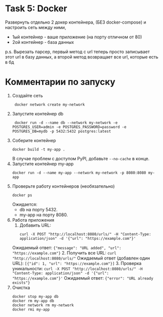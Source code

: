 # Task 5: Docker
Развернуть отдельно 2 докер контейнера, (БЕЗ  docker-compose) и настроить сеть между ними,
- 1ый контейнер - ваше приложение (на порту отличном от 80)
- 2ой контейнер - база данных

p.s. Вырезать парсер, первый метод с url теперь просто записывает этот url в базу данных, а второй метод возвращает все url, которые есть в бд
# Комментарии по запуску
1. Создайте сеть 
   ```
	docker network create my-network
	```
2. Запустите контейнер db
   ```
	docker run -d --name db --network my-network -e POSTGRES_USER=admin -e POSTGRES_PASSWORD=password -e POSTGRES_DB=mydb -p 5432:5432 postgres:latest
	```
3.  Соберите контейнер
	```
	docker build -t my-app .
	```
	В случае проблем с доступом PyPl, добавьте ```--no-cache``` в конце.
4. Запустите контейнер my-app
	```
	docker run -d --name my-app --network my-network -p 8080:8080 my-app
	```
5. Проверьте работу контейнеров (необязательно)
	```
	docker ps
	```
	Ожидается:
	- db на порту 5432.
	- my-app на порту 8080.
6. Работа приложения
	1. Добавить URL:
		```
		curl -X POST "http://localhost:8080/urls/" -H "Content-Type: application/json" -d '{"url": "https://example.com"}'
		```
	Ожидаемый ответ:
		```
		{"message": "URL added", "url": "https://example.com"}
		```
	2. Получить все URL:
		```
		curl "http://localhost:8080/urls/"
		```
	Ожидаемый ответ (добавлен один URL):
		```
		[{"id": 1, "url": "https://example.com"}]
		```
	3. Проверка уникальности:
		```
		curl -X POST "http://localhost:8080/urls/" -H "Content-Type: application/json" -d '{"url": "https://example.com"}'
		```
	Ожидаемый ответ:
		```
		{"error": "URL already exists"}
		```
7. Очистка
	```
	docker stop my-app db
	docker rm my-app db
	docker network rm my-network
	docker rmi my-app
	```
	
